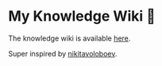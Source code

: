 # My Knowledge Wiki 🌿

The knowledge wiki is available [here](https://wiki.urbanisierung.dev/).

Super inspired by [nikitavoloboev](https://github.com/nikitavoloboev/knowledge).

